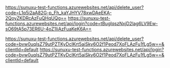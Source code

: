https://sunuxu-test-functions.azurewebsites.net/api/delete_user?code=L1q5i2aA82G-p_Fh_kaYJHYV78xwDAeEKA-2QoyZKDRcAzFuQHqUQg==
https://sunuxu-test-functions.azurewebsites.net/api/login?code=tBugIqszNxjD2lag6LV9Ew-sO69tA5p73ER6U-4oZ1IiAzFuaKeK6A==

https://sunuxu-test-functions.azurewebsites.net/api/delete_user?code=bvw0uqIsZ79utPZTKyDcIKrt5aiSky6O2f1Peod7XoFLAzFu1fLg5w==&clientId=default
https://sunuxu-test-functions.azurewebsites.net/api/login?code=bvw0uqIsZ79utPZTKyDcIKrt5aiSky6O2f1Peod7XoFLAzFu1fLg5w==&clientId=default